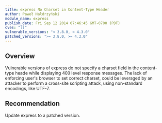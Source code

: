 ```yaml
---
title: express No Charset in Content-Type Header
author: Paweł Hałdrzyński
module_name: express
publish_date: Fri Sep 12 2014 07:46:45 GMT-0700 (PDT)
cves: "[]"
vulnerable_versions: "< 3.8.0, < 4.3.0"
patched_versions: ">= 3.8.0, >= 4.3.0"
---
```


## Overview
Vulnerable versions of express do not specify a charset field in the content-type heade while displaying 400 level response messages. The lack of enforcing user's browser to set correct charset, could be leveraged by an attacker to perform a cross-site scripting attack, using non-standard encodings, like UTF-7.

## Recommendation
Update express to a patched version.
